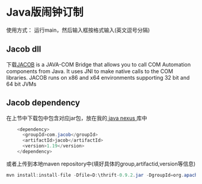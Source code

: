 #  Java版闹钟订制

使用方式： 运行main，然后输入框按格式输入(英文逗号分隔)

## Jacob dll

下载[JACOB][1] is a JAVA-COM Bridge that allows you to call COM Automation components from Java. It uses JNI to make native calls to the COM libraries. JACOB runs on x86 and x64 environments supporting 32 bit and 64 bit JVMs 


## Jacob dependency


在上节中下载包中包含对应jar包，放在我的[ java nexus ][2]库中

``` java
    <dependency>
      <groupId>com.jacob</groupId>
      <artifactId>jacob</artifactId>
      <version>1.19</version>
    </dependency>
```
或者上传到本地maven repository中(填好具体的group,artifactid,version等信息)

``` java
mvn install:install-file -Dfile=D:\thrift-0.9.2.jar -DgroupId=org.apache.thrift -DartifactId=libthrift -Dversion=0.9.2 -Dpackaging=jar
```

[1]: https://sourceforge.net/projects/jacob-project/
[2]:https://www.jianshu.com/p/bacfdf261967 
[3]:https://www.cnblogs.com/ncyhl/p/7535564.html 

